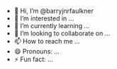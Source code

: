 - 👋 Hi, I’m @barryjnrfaulkner
- 👀 I’m interested in ...
- 🌱 I’m currently learning ...
- 💞️ I’m looking to collaborate on ...
- 📫 How to reach me ...
- 😄 Pronouns: ...
- ⚡ Fun fact: ...

<!---
barryjnrfaulkner/barryjnrfaulkner is a ✨ special ✨ repository because its `README.md` (this file) appears on your GitHub profile.
You can click the Preview link to take a look at your changes.
--->
